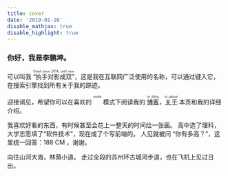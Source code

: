 ```yaml
---
title: cover
date: '2019-01-26'
disable_mathjax: true
disable_highlight: true
---
```


<!-- <ruby>李<rt>li</rt></ruby><ruby>鹏<rt>peng</rt></ruby><ruby>坤<rt>kun</rt></ruby>。 -->
### 你好，我是李鹏坤。

可以叫我 <ruby>“执手对影成双”<rt>Used since 2014, until now</rt></ruby>，这是我在互联网广泛使用的名称，可以通过键入它，在搜索引擎找到所有关于我的踪迹。

迎接谒见，希望你可以在喜欢的 <ruby class="link"><a id="modeTag"></a><rt>mode</rt></ruby> 模式下阅读我的 <ruby class="link"><a href="/blog/">博客</a><rt>to /blog</rt></ruby>，<ruby class="link"><a href="/about/">关于</a><rt>to /about</rt></ruby> 本页和我的详细介绍。

我喜欢好看的东西，有时候甚至会花上一整天的时间绘一张画。
高中选了理科，大学志愿填了“软件技术”，现在成了个写前端的。
人见就被问 “你有多高？”，这里统一回答：188 CM ，谢谢。

向往山河大海，林荫小道。 走过全段的苏州环古城河步道，也在飞机上见过日出。
